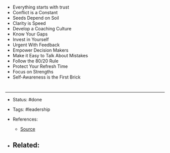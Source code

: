 # 
- Everything starts with trust
- Conflict is a Constant
- Seeds Depend on Soil
- Clarity is Speed
- Develop a Coaching Culture
- Know Your Gaps
- Invest in Yourself
- Urgent With Feedback
- Empower Decision Makers
- Make it Easy to Talk About Mistakes 
- Follow the 80/20 Rule
- Protect Your Refresh Time
- Focus on Strengths
- Self-Awareness is the First Brick

# 

---
- Status: #done

- Tags: #leadership 

- References:
	- [Source](https://twitter.com/MrJacobEspi/status/1513509689236996097)

- Related:
	- 
